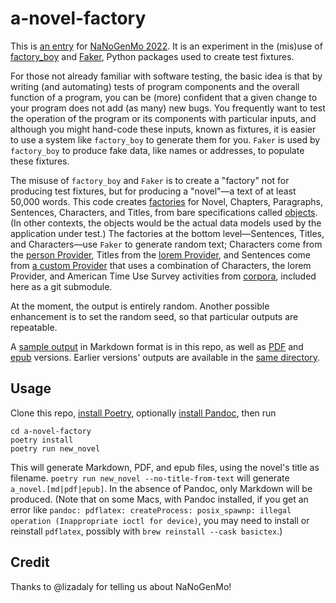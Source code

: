 a-novel-factory
===============

This is [an entry](https://github.com/NaNoGenMo/2022/issues/14) for
[NaNoGenMo 2022](https://github.com/NaNoGenMo/2022). It is an
experiment in the (mis)use of
[factory_boy](https://factoryboy.readthedocs.io/en/stable/) and
[Faker](https://faker.readthedocs.io/en/master/), Python packages used
to create test fixtures.

For those not already familiar with software testing, the basic idea
is that by writing (and automating) tests of program components and
the overall function of a program, you can be (more) confident that a
given change to your program does not add (as many) new bugs. You
frequently want to test the operation of the program or its components
with particular inputs, and although you might hand-code these inputs,
known as fixtures, it is easier to use a system like `factory_boy` to
generate them for you. `Faker` is used by `factory_boy` to produce
fake data, like names or addresses, to populate these fixtures.

The misuse of `factory_boy` and `Faker` is to create a "factory" not
for producing test fixtures, but for producing a "novel"—a text of at
least 50,000 words. This code creates
[factories](a_novel_factory/factories.py) for Novel, Chapters,
Paragraphs, Sentences, Characters, and Titles, from bare
specifications called [objects](a_novel_factory/objects.py). (In other
contexts, the objects would be the actual data models used by the
application under test.)  The factories at the bottom level—Sentences,
Titles, and Characters—use `Faker` to generate random text; Characters
come from the [person
Provider](https://faker.readthedocs.io/en/master/providers/faker.providers.person.html),
Titles from the [lorem
Provider](https://faker.readthedocs.io/en/master/providers/faker.providers.lorem.html),
and Sentences come from [a custom
Provider](a_novel_factory/providers.py) that uses a combination of
Characters, the lorem Provider, and American Time Use Survey
activities from [corpora](https://github.com/dariusk/corpora),
included here as a git submodule.

At the moment, the output is entirely random. Another possible
enhancement is to set the random seed, so that particular outputs are
repeatable.

A [sample output](output/0.2.1-show_money_field.md) in
Markdown format is in this repo, as well as
[PDF](output/0.2.1-show_money_field.pdf) and
[epub](output/0.2.1-show_money_field.epub) versions. Earlier
versions' outputs are available in the [same directory](output/).

Usage
-----

Clone this repo, [install
Poetry](https://python-poetry.org/docs/#installation), optionally
[install Pandoc](https://pandoc.org/installing.html), then run

```
cd a-novel-factory
poetry install
poetry run new_novel
```

This will generate Markdown, PDF, and epub files, using the novel's
title as filename. `poetry run new_novel --no-title-from-text` will
generate `a_novel.[md|pdf|epub]`. In the absence of Pandoc, only
Markdown will be produced. (Note that on some Macs, with Pandoc
installed, if you get an error like `pandoc: pdflatex: createProcess:
posix_spawnp: illegal operation (Inappropriate ioctl for device)`, you
may need to install or reinstall `pdflatex`, possibly with `brew
reinstall --cask basictex`.)

Credit
------

Thanks to @lizadaly for telling us about NaNoGenMo!
